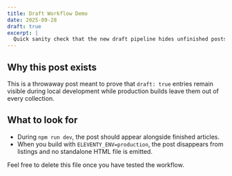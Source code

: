 ```yaml
---
title: Draft Workflow Demo
date: 2025-09-28
draft: true
excerpt: |
  Quick sanity check that the new draft pipeline hides unfinished posts when Eleventy runs in production mode.
---
```


## Why this post exists

This is a throwaway post meant to prove that `draft: true` entries remain visible during local development while production builds leave them out of every collection.

## What to look for

- During `npm run dev`, the post should appear alongside finished articles.
- When you build with `ELEVENTY_ENV=production`, the post disappears from listings and no standalone HTML file is emitted.

Feel free to delete this file once you have tested the workflow.
